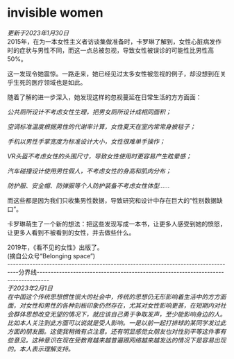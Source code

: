 # invisible women
*更新于2023年1月30日*  
2015年，在为一本女性主义者访谈集做准备时，卡罗琳了解到，女性心脏病发作时的症状与男性不同，而这一点总被忽视，导致女性被误诊的可能性比男性高50%。

这一发现令她震惊。一路走来，她已经见过太多女性被忽视的例子，却没想到在关乎生死的医疗领域也是如此。

随着了解的进一步深入，她发现这样的忽视蔓延在日常生活的方方面面：

*公共厕所设计不考虑女性生理，把男女厕所设计成相同面积；*

*空调标准温度根据男性的代谢率计算，女性夏天在室内常常身披毯子；*

*手机以男性手掌宽度为标准设计大小，女性很难单手操作；*

*VR头盔不考虑女性的头围尺寸，导致女性使用时更容易产生眩晕感；*

*汽车碰撞设计使用男性假人，不考虑女性的身高和肌肉分布；*

*防护服、安全帽、防弹服等个人防护装备不考虑女性体型......*

而这些都是因为我们只收集男性数据，导致研究和设计中存在巨大的“性别数据缺口”。

卡罗琳萌生了一个新的想法：把这些发现写成一本书，让更多人感受到她的愤怒，让更多人看到不被看到的女性，并去做些什么。

2019年，《看不见的女性》出版了。  
(摘自公众号“Belonging space”)   
----------------------------------------------------------------------------------分界线----------------------------------------------------------------------------------  
*于2023年2月1日*  
*在中国这个传统思想惯性很大的社会中，传统的思想仍无形影响着生活中的方方面面，对女性和男性的各种刻板印象仍然存在，尤其对女性影响更甚，在短期内对社会群体思想改变无望的情况下，就应该自己勇于争取发声，至少能影响身边的人。比如本人关注到此方面可以说就是受人影响。一是以前一起打排球的某同学发过此方面的朋友圈。这使我稍微有点注意。还有明显感觉女朋友也对性别平等这件事有些意见。这种意识在现在受教育越来越普遍跟网络越来越发达的情况下是容易出现的。本人表示理解支持。* 
